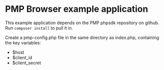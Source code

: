 # PMP Browser example application

This example application depends on the PMP phpsdk repository on github.
Run `composer install` to pull it in.

Create a pmp-config.php file in the same directory as index.php,
containing the key variables:

* $host
* $client_id
* $client_secret


